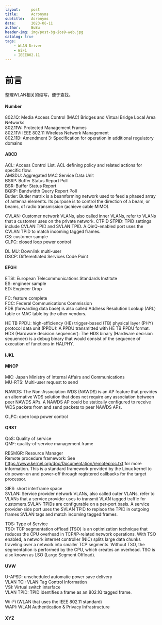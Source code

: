 ```yaml
---
layout:     post
title:      Acronyms
subtitle:   Acronyms
date:       2023-06-11
author:     BuBu
header-img: img/post-bg-ios9-web.jpg
catalog: true
tags:
    - WLAN Driver
    - WiFi
    - IEEE802.11
---
```

# 前言

整理WLAN相关的缩写，便于查找。

#### Number
802.1Q: Media Access Control (MAC) Bridges and Virtual Bridge Local Area Networks  
802.11W: Protected Management Frames  
802.11V: IEEE 802.11 Wireless Network Management  
802.11D: Amendment 3: Specification for operation in additional regulatory domains  

#### ABCD
ACL: Access Control List. ACL defining policy and related actions for specific flow.  
AMSDU: Aggregated MAC Service Data Unit  
BSRP: Buffer Status Report Poll  
BSR: Buffer Status Report   
BQRP: Bandwidth Query Report Poll  
Butler: Butler matrix is a beamforming network used to feed a phased array of antenna elements. Its purpose is to control the direction of a beam, or beams, of radio transmission (achieve cable MIMO).  


CVLAN: Customer network VLANs, also called inner VLANs, refer to VLANs that a customer uses on the private network.
CTPID STPID: TPID settings include CVLAN TPID and SVLAN TPID. A QinQ-enabled port uses the CVLAN TPID to match incoming tagged frames.  
CS: customer sample  
CLPC: closed loop power control   
 

DL MU: Downlink multi-user  
DSCP: Differentiated Services Code Point   





#### EFGH
ETSI: European Telecommunications Standards Institute  
ES: engineer sample  
ED: Engineer Drop  

FC: feature complete  
FCC: Federal Communications Commission  
FDB (forwarding data base) is also called Address Resolution Lookup (ARL) table or MAC table by the other vendors.  
 
HE TB PPDU: high-efficiency (HE) trigger-based (TB) physical layer (PHY) protocol data unit (PPDU): A PPDU transmitted with HE TB PPDU format.   
HDS (Hardware decision sequencer): The HDS binary (Hardware decision sequencer) is a debug binary that would consist of the sequence of execution of functions in HALPHY.   

#### IJKL

#### MNOP
MIC: Japan Ministry of Internal Affairs and Communications  
MU-RTS: Multi-user request to send  

NAWDS: The Non-Association WDS (NAWDS) is an AP feature that provides an alternative WDS solution that does not require any association between peer NAWDS APs. A NAWDS AP could be statically configured to receive WDS packets from and send packets to peer NAWDS APs.  

OLPC: open loop power control  


#### QRST
QoS: Quality of service  
QMF: quality-of-service management frame  

RESMGR: Resource Manager  
Remote procedure framework: See https://www.kernel.org/doc/Documentation/remoteproc.txt for more information. This is a standard framework provided by the Linux kernel to do power-on and power-off through registered callbacks for the target processor.  


SIFS: short interframe space  
SVLAN: Service provider network VLANs, also called outer VLANs, refer to VLANs that a service provider uses to transmit VLAN tagged traffic for customers.SVLAN TPIDs are configurable on a per-port basis. A service provider-side port uses the SVLAN TPID to replace the TPID in outgoing frames SVLAN tags and match incoming tagged frames.  


TOS: Type of Service  
TSO: TCP segmentation offload (TSO) is an optimization technique that reduces the CPU overhead in TCP/IP-related network operations. With TSO enabled, a network internet controller (NIC) splits large data chunks traveling over a network into smaller TCP segments. Without TSO, the segmentation is performed by the CPU, which creates an overhead. TSO is also known as LSO (Large Segment Offload).   


#### UVW
U-APSD: unscheduled automatic power save delivery  
VLAN TCI: VLAN Tag Control Information  
VSI: Virtual switch interface  
VLAN TPID: TPID identifies a frame as an 802.1Q tagged frame.  

Wi-Fi (WLAN that uses the IEEE 802.11 standard)  
WAPI: WLAN Authentication & Privacy Infrastructure   


#### XYZ







 









